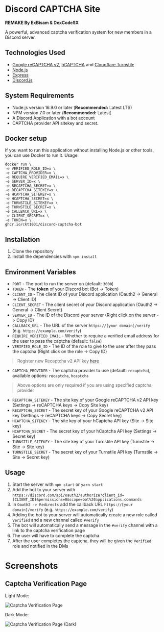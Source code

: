 # Discord CAPTCHA Site
**REMAKE By ExBisam & DexCodeSX**

A powerful, advanced captcha verification system for new members in a Discord server.

## Technologies Used

- [Google reCAPTCHA v2](https://developers.google.com/recaptcha/docs/display), [hCAPTCHA](https://www.hcaptcha.com) and [Cloudflare Turnstile](https://www.cloudflare.com/products/turnstile)
- [Node.js](https://nodejs.org)
- [Express](https://expressjs.com)
- [Discord.js](https://discord.js.org)

## System Requirements

- Node.js version 16.9.0 or later (**Recommended:** Latest LTS)
- NPM version 7.0 or later (**Recommended:** Latest)
- A Discord Application with a bot account
- CAPTCHA provider API sitekey and secret.

## Docker setup

If you want to run this application without installing Node.js or other tools, you can use Docker to run it. Usage:

```
docker run \
-e VERIFIED_ROLE_ID=x \
-e CAPTCHA_PROVIDER=x \
-e REQUIRE_VERIFIED_EMAIL=x \
-e SERVER_ID=x \
-e RECAPTCHA_SECRET=x \
-e RECAPTCHA_SITEKEY=x \
-e HCAPTCHA_SITEKEY=x \
-e HCAPTCHA_SECRET=x \
-e TURNSTILE_SITEKEY=x \
-e TURNSTILE_SECRET=x \
-e CALLBACK_URL=x \
-e CLIENT_SECRET=x \
-e TOKEN=x \
ghcr.io/ckt1031/discord-captcha-bot
```

## Installation

1. Clone the repository
2. Install the dependencies with `npm install`

## Environment Variables

- `PORT` - The port to run the server on (default: `3000`)
- `TOKEN` - The **token** of your Discord bot (Bot -> Token)
- `CLIENT_ID` - The client ID of your Discord application (Oauth2 -> General -> Client ID)
- `CLIENT_SECRET` - The client secret of your Discord application (Oauth2 -> General -> Client Secret)
- `SERVER_ID` - The ID of the Discord your server (Right click on the server -> Copy ID)
- `CALLBACK_URL` - The URL of the server `https://[your domain]/verify` (e.g. `https://example.com/verify`)
- `REQUIRE_VERIFIED_EMAIL` - Whether to require a verified email address for the user to pass the captcha (default: `false`)
- `VERIFIED_ROLE_ID` - The ID of the role to give to the user after they pass the captcha (Right click on the role -> Copy ID)

> Register new Recaptcha v2 API key [here](https://www.google.com/recaptcha/admin/create)

- `CAPTCHA_PROVIDER` - The captcha provider to use (default: `recaptcha`), available options: `recaptcha`, `hcaptcha`

> Above options are only required if you are using specified captcha provider

- `RECAPTCHA_SITEKEY` - The site key of your Google reCAPTCHA v2 API key (Settings -> reCAPTCHA keys -> Copy Site key)
- `RECAPTCHA_SECRET` - The secret key of your Google reCAPTCHA v2 API key (Settings -> reCAPTCHA keys -> Copy Secret key)
- `HCAPTCHA_SITEKEY` - The site key of your hCaptcha API key (Site -> Site key)
- `HCAPTCHA_SECRET` - The secret key of your hCaptcha API key (Settings -> Secret key)
- `TURNSTILE_SITEKEY` - The site key of your Turnstile API key (Turnstile -> Site -> Site key)
- `TURNSTILE_SECRET` - The secret key of your Turnstile API key (Turnstile -> Site -> Secret key)

## Usage

1. Start the server with `npm start` or `yarn start`
2. Add the bot to your server with `https://discord.com/api/oauth2/authorize?client_id=[CLIENT_ID]&permissions=8&scope=bot%20applications.commands`
3. In `Oauth2 -> Redirects` add the callback URL `https://[your domain]/verify` (e.g. `https://example.com/verify`)
4. Adding the bot to your server will automatically create a new role called `Verified` and a new channel called `#verify`
5. The bot will automatically send a message in the `#verify` channel with a link to the captcha verification page
6. The user will have to complete the captcha
7. After the user completes the captcha, they will be given the `Verified` role and notified in the DMs

# Screenshots

## Captcha Verification Page

Light Mode:

![Captcha Verification Page](https://imgur.com/VnCbk5V.png)

Dark Mode:

![Captcha Verification Page (Dark)](https://imgur.com/ory13FX.png)